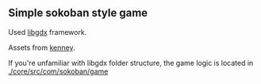 ## Simple sokoban style game

Used [libgdx](https://libgdx.com/) framework.

Assets from [kenney](https://www.kenney.nl/assets/sokoban).

If you're unfamiliar with libgdx folder structure, the game logic is located in [./core/src/com/sokoban/game](./core/src/com/sokoban/game)
